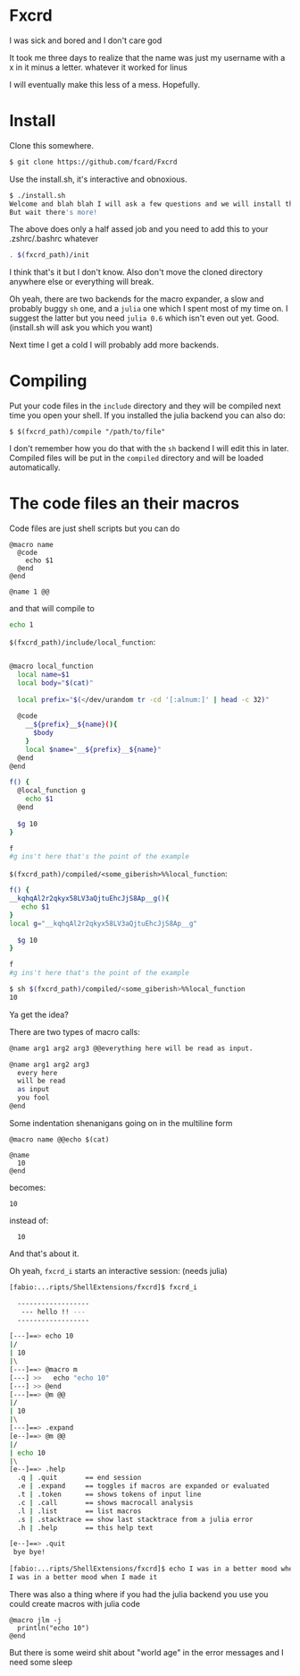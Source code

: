 # Fxcrd

I was sick and bored and I don't care god

It took me three days to realize that the name was just my username with a x in it minus a letter.
whatever it worked for linus

I will eventually make this less of a mess. Hopefully.

# Install

Clone this somewhere.
```sh
$ git clone https://github.com/fcard/Fxcrd
```
Use the install.sh, it's interactive and obnoxious.
```sh
$ ./install.sh
Welcome and blah blah I will ask a few questions and we will install this thing
But wait there's more!
```
The above does only a half assed job and you need to add this to your .zshrc/.bashrc whatever
```sh
. $(fxcrd_path)/init
```
I think that's it but I don't know.
Also don't move the cloned directory anywhere else or everything will break.

Oh yeah, there are two backends for the macro expander, a slow and probably buggy `sh` one, and 
a `julia` one which I spent most of my time on. I suggest the latter but you need `julia 0.6` which isn't
even out yet. Good. (install.sh will ask you which you want)

Next time I get a cold I will probably add more backends.

# Compiling

Put your code files in the `include` directory and they will be compiled next time you open your shell.
If you installed the julia backend you can also do:
```
$ $(fxcrd_path)/compile "/path/to/file"
```
I don't remember how you do that with the `sh` backend I will edit this in later.
Compiled files will be put in the `compiled` directory and will be loaded automatically.

# The code files an their macros

Code files are just shell scripts but you can do
```
@macro name
  @code
    echo $1
  @end
@end

@name 1 @@
```
and that will compile to
```sh
echo 1
```

`$(fxcrd_path)/include/local_function`:
```sh

@macro local_function
  local name=$1
  local body="$(cat)"
  
  local prefix="$(</dev/urandom tr -cd '[:alnum:]' | head -c 32)"
  
  @code
    __${prefix}__${name}(){
      $body
    }
    local $name="__${prefix}__${name}"
  @end
@end

f() {
  @local_function g
    echo $1
  @end
  
  $g 10
}

f
#g ins't here that's the point of the example
```

`$(fxcrd_path)/compiled/<some_giberish>%%local_function`:
```sh
f() {
__kqhqAl2r2qkyx58LV3aQjtuEhcJjS8Ap__g(){
   echo $1
}
local g="__kqhqAl2r2qkyx58LV3aQjtuEhcJjS8Ap__g"
  
  $g 10
}

f
#g ins't here that's the point of the example
```

```sh
$ sh $(fxcrd_path)/compiled/<some_giberish>%%local_function
10
```
Ya get the idea?

There are two types of macro calls:
```sh
@name arg1 arg2 arg3 @@everything here will be read as input.
```
```sh
@name arg1 arg2 arg3
  every here
  will be read
  as input
  you fool
@end
```
Some indentation shenanigans going on in the multiline form
```
@macro name @@echo $(cat)

@name
  10
@end
```
becomes:
```
10
```
instead of:
```
  10
```
And that's about it.

Oh yeah, `fxcrd_i` starts an interactive session: (needs julia)
```sh
[fabio:...ripts/ShellExtensions/fxcrd]$ fxcrd_i                                         (master) 

  ------------------
   --- hello !! --- 
  ------------------

[---]==> echo 10
|/
| 10
|\
[---]==> @macro m
[---] >>   echo "echo 10"
[---] >> @end
[---]==> @m @@
|/
| 10
|\
[---]==> .expand
[e--]==> @m @@
|/
| echo 10
|\
[e--]==> .help
  .q | .quit       == end session
  .e | .expand     == toggles if macros are expanded or evaluated
  .t | .token      == shows tokens of input line
  .c | .call       == shows macrocall analysis
  .l | .list       == list macros
  .s | .stacktrace == show last stacktrace from a julia error
  .h | .help       == this help text

[e--]==> .quit
 bye bye!
 
[fabio:...ripts/ShellExtensions/fxcrd]$ echo I was in a better mood when I made it      (master) 
I was in a better mood when I made it
```
There was also a thing where if you had the julia backend you use you could create macros with julia code
```
@macro jlm -j
  println("echo 10")
@end
```
But there is some weird shit about "world age" in the error messages and I need some sleep
